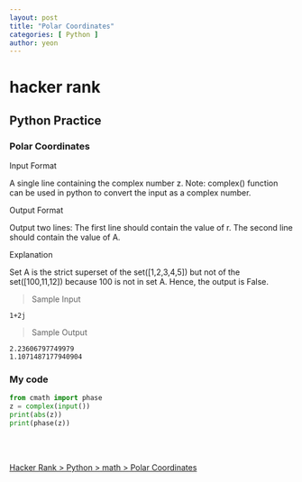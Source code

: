 ```yaml
---
layout: post
title: "Polar Coordinates"
categories: [ Python ]
author: yeon
---
```


# hacker rank

## Python Practice
### Polar Coordinates

Input Format

A single line containing the complex number z. Note: complex() function can be used in python to convert the input as a complex number.

Output Format

Output two lines: 
The first line should contain the value of r. 
The second line should contain the value of A.

Explanation

Set A is the strict superset of the set([1,2,3,4,5]) but not of the set([100,11,12]) because 100 is not in set A. 
Hence, the output is False.

> Sample Input
~~~
1+2j
~~~

> Sample Output
~~~
2.23606797749979 
1.1071487177940904
~~~

### My code
```python
from cmath import phase
z = complex(input())
print(abs(z))
print(phase(z))
```

<br>
<br>

[Hacker Rank > Python > math > Polar Coordinates ](https://www.hackerrank.com/challenges/polar-coordinates/submissions/code/60787056)